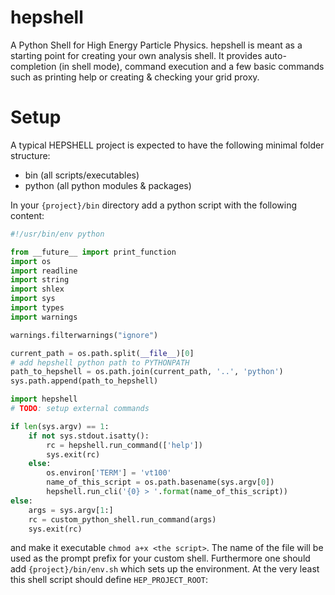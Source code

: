# hepshell
A Python Shell for High Energy Particle Physics.
hepshell is meant as a starting point for creating your own analysis shell. 
It provides auto-completion (in shell mode), command execution and a few basic
commands such as printing help or creating & checking your grid proxy.


# Setup
<TODO>

A typical HEPSHELL project is expected to have the following minimal folder structure:
 - bin (all scripts/executables)
 - python (all python modules & packages)

In your `{project}/bin` directory add a python script with the following content:

```python
#!/usr/bin/env python

from __future__ import print_function
import os
import readline
import string
import shlex
import sys
import types
import warnings

warnings.filterwarnings("ignore")

current_path = os.path.split(__file__)[0]
# add hepshell python path to PYTHONPATH
path_to_hepshell = os.path.join(current_path, '..', 'python')
sys.path.append(path_to_hepshell)

import hepshell
# TODO: setup external commands

if len(sys.argv) == 1:
    if not sys.stdout.isatty():
        rc = hepshell.run_command(['help'])
        sys.exit(rc)
    else:
        os.environ['TERM'] = 'vt100'
        name_of_this_script = os.path.basename(sys.argv[0])
        hepshell.run_cli('{0} > '.format(name_of_this_script))
else:
    args = sys.argv[1:]
    rc = custom_python_shell.run_command(args)
    sys.exit(rc)
```
and make it executable `chmod a+x <the script>`.
The name of the file will be used as the prompt prefix for your custom shell.
Furthermore one should add `{project}/bin/env.sh` which sets up the environment.
At the very least this shell script should define `HEP_PROJECT_ROOT`:
```bash

```
